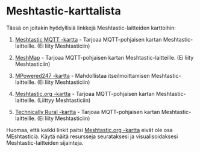 # Meshtastic-karttalista

Tässä on joitakin hyödyllisiä linkkejä Meshtastic-laitteiden karttoihin:

1. [Meshtastic MQTT -kartta](https://meshtastic.liamcottle.net/) - Tarjoaa MQTT-pohjaisen kartan Meshtastic-laitteille. (Ei liity Meshtasticiin)

2. [MeshMap](https://meshmap.net/) - Tarjoaa MQTT-pohjaisen kartan Meshtastic-laitteille. (Ei liity Meshtasticiin)

3. [MPowered247 -kartta](https://map.mpowered247.com/) - Mahdollistaa itseilmoittamisen Meshtastic-laitteille. (Ei liity Meshtasticiin)

4. [Meshtastic.org -kartta](https://map.meshtastic.org/) - Tarjoaa MQTT-pohjaisen kartan Meshtastic-laitteille. (Liittyy Meshtasticiin)

5. [Technically Rural -kartta](https://map.technicallyrural.com/) - Tarjoaa MQTT-pohjaisen kartan Meshtastic-laitteille. (Ei liity Meshtasticiin)

Huomaa, että kaikki linkit paitsi [Meshtastic.org -kartta](https://map.meshtastic.org/) eivät ole osa MEshtasticiä. Käytä näitä resursseja seurataksesi ja visualisoidaksesi Meshtastic-laitteiden sijainteja.
